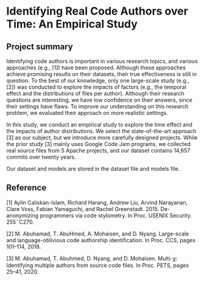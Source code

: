 # Identifying Real Code Authors over Time: An Empirical Study

## Project summary

Identifying code authors is important in various research topics, and various approaches (e.g., [1]) have been proposed. 
Although these approaches achieve promising results on their datasets, their true effectiveness is still in question. 
To the best of our knowledge, only one large-scale study (e.g., [2]) was conducted to explore the impacts of factors (e.g., the temporal effect and the distributions of files per author).
Although their research questions are interesting, we have low confidence on their answers, since their settings have flaws. 
To improve our understanding on this research problem, we evaluated their approach on more realistic settings. 


In this study, we conduct an empirical study to explore the time effect and the impacts of author distributions. We select the state-of-the-art approach [3] as our subject, but we introduce more carefully designed projects. While the prior study [3] mainly uses Google Code Jam programs, we collected real
source files from 5 Apache projects, and our dataset contains 14,657 commits over twenty years.


Our dataset and models are stored in the dataset file and models file.



## Reference
[1] Aylin Caliskan-Islam, Richard Harang, Andrew Liu, Arvind Narayanan, Clare Voss, Fabian Yamaguchi, and Rachel Greenstadt. 2015. De-anonymizing programmers via code stylometry. In Proc. USENIX Security. 255¨C270.

[2] M. Abuhamad, T. AbuHmed, A. Mohaisen, and D. Nyang. Large-scale and language-oblivious code authorship identification. In Proc. CCS, pages 101–114, 2018.

[3] M. Abuhamad, T. Abuhmed, D. Nyang, and D. Mohaisen. Multi-𝜒: Identifying multiple authors from source code files. In Proc. PETS, pages 25–41, 2020.
